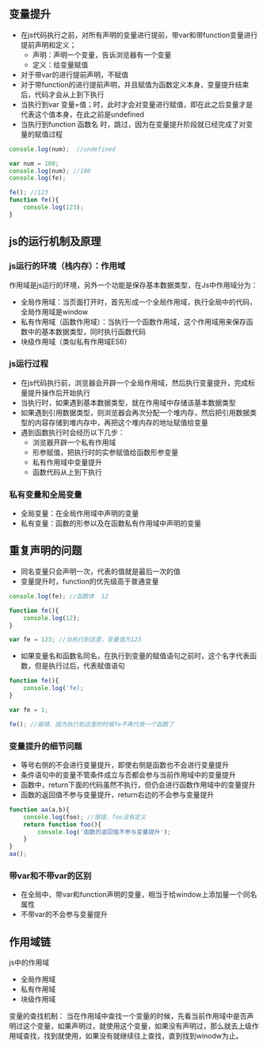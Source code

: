## 变量提升 ##

- 在js代码执行之前，对所有声明的变量进行提前，带var和带function变量进行提前声明和定义；
	- 声明：声明一个变量，告诉浏览器有一个变量
	- 定义：给变量赋值
- 对于带var的进行提前声明，不赋值
- 对于带function的进行提前声明，并且赋值为函数定义本身，变量提升结束后，代码才会从上到下执行
- 当执行到var 变量=值；时，此时才会对变量进行赋值，即在此之后变量才是代表这个值本身，在此之前是undefined
- 当执行到function 函数名 时，跳过，因为在变量提升阶段就已经完成了对变量的赋值过程



```javascript
console.log(num);  //undefined

var num = 100;
console.log(num); //100
console.log(fe);

fe(); //123
function fe(){
	console.log(123);
}
```

## js的运行机制及原理 ##

### js运行的环境（栈内存）：作用域 ###

作用域是js运行的环境，另外一个功能是保存基本数据类型，在Js中作用域分为：
- 全局作用域：当页面打开时，首先形成一个全局作用域，执行全局中的代码，全局作用域是window
- 私有作用域（函数作用域）：当执行一个函数作用域，这个作用域用来保存函数中的基本数据类型，同时执行函数代码
- 块级作用域（类似私有作用域ES6）


### js运行过程 ###

- 在js代码执行前，浏览器会开辟一个全局作用域，然后执行变量提升，完成标量提升操作后开始执行
- 当执行时，如果遇到基本数据类型，就在作用域中存储该基本数据类型
- 如果遇到引用数据类型，则浏览器会再次分配一个堆内存，然后把引用数据类型的内容存储到堆内存中，再把这个堆内存的地址赋值给变量
- 遇到函数执行时会经历以下几步：
	- 浏览器开辟一个私有作用域
	- 形参赋值，把执行时的实参赋值给函数形参变量
	- 私有作用域中变量提升
	- 函数代码从上到下执行


### 私有变量和全局变量 ###

- 全局变量：在全局作用域中声明的变量
- 私有变量：函数的形参以及在函数私有作用域中声明的变量

## 重复声明的问题 ##

- 同名变量只会声明一次，代表的值就是最后一次的值
- 变量提升时，function的优先级高于普通变量

```javascript
console.log(fe); //函数体  12

function fe(){
	console.log(12);
}

var fe = 123; //当执行到这里，变量值为123
```
- 如果变量名和函数名同名，在执行到变量的赋值语句之前时，这个名字代表函数，但是执行过后，代表赋值语句

```javascript
function fe(){
	console.log('fe);
}

var fe = 1;

fe(); //报错，因为执行到这里的时候fe不再代表一个函数了
```

### 变量提升的细节问题 ###

- 等号右侧的不会进行变量提升，即使右侧是函数也不会进行变量提升
- 条件语句中的变量不管条件成立与否都会参与当前作用域中的变量提升
- 函数中，return下面的代码虽然不执行，但仍会进行函数作用域中的变量提升
- 函数的返回值不参与变量提升，return右边的不会参与变量提升

```javascript
function aa(a,b){
	console.log(foo); //报错，foo没有定义
	return function foo(){
		console.log('函数的返回值不参与变量提升');
	}
}
aa();
```

### 带var和不带var的区别 ###

- 在全局中，带var和function声明的变量，相当于给window上添加量一个同名属性
- 不带var的不会参与变量提升

## 作用域链 ##

js中的作用域
- 全局作用域
- 私有作用域
- 块级作用域

变量的查找机制：
当在作用域中查找一个变量的时候，先看当前作用域中是否声明过这个变量，如果声明过，就使用这个变量，如果没有声明过，那么就去上级作用域查找，找到就使用，如果没有就继续往上查找，直到找到winodw为止。




    
